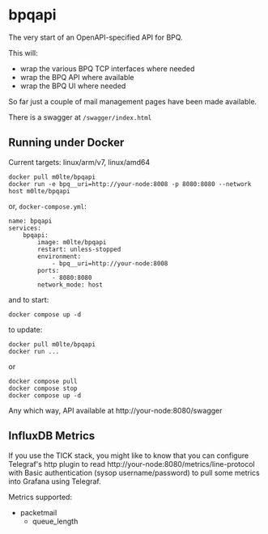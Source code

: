 # bpqapi

The very start of an OpenAPI-specified API for BPQ.

This will:

- wrap the various BPQ TCP interfaces where needed
- wrap the BPQ API where available
- wrap the BPQ UI where needed

So far just a couple of mail management pages have been made available.

There is a swagger at `/swagger/index.html`

## Running under Docker

Current targets: linux/arm/v7, linux/amd64

```
docker pull m0lte/bpqapi
docker run -e bpq__uri=http://your-node:8008 -p 8080:8080 --network host m0lte/bpqapi
```

or, `docker-compose.yml`:

```
name: bpqapi
services:
    bpqapi:
        image: m0lte/bpqapi
        restart: unless-stopped
        environment:
            - bpq__uri=http://your-node:8008
        ports:
            - 8080:8080
        network_mode: host
```

and to start: 

```
docker compose up -d
```

to update:

```
docker pull m0lte/bpqapi
docker run ...
```

or


```
docker compose pull
docker compose stop
docker compose up -d
```

Any which way, API available at http://your-node:8080/swagger


## InfluxDB Metrics

If you use the TICK stack, you might like to know that you can configure Telegraf's http plugin to read http://your-node:8080/metrics/line-protocol with Basic authentication (sysop username/password) to pull some metrics into Grafana using Telegraf.

Metrics supported:

- packetmail
  - queue_length
